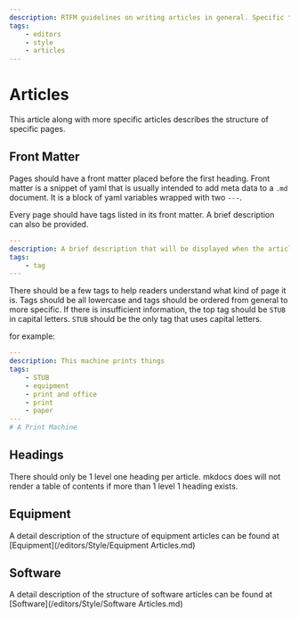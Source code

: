 ```yaml
---
description: RTFM guidelines on writing articles in general. Specific types of articles have their own pages.
tags:
    - editors
    - style
    - articles
---
```

# Articles
This article along with more specific articles describes the structure of specific pages. 

## Front Matter
Pages should have a front matter placed before the first heading.
Front matter is a snippet of yaml that is usually intended to add meta data to a `.md` document.
It is a block of yaml variables wrapped with two `---`.

Every page should have tags listed in its front matter.
A brief description can also be provided.

```yaml
---
description: A brief description that will be displayed when the article is linked to a social media site.
tags:
    - tag
---
```

There should be a few tags to help readers understand what kind of page it is.
Tags should be all lowercase and tags should be ordered from general to more specific.
If there is insufficient information, the top tag should be `STUB` in capital letters.
`STUB` should be the only tag that uses capital letters.

for example:

```yaml
---
description: This machine prints things
tags:
    - STUB
    - equipment
    - print and office
    - print
    - paper
---
# A Print Machine
```

## Headings
There should only be 1 level one heading per article.
mkdocs does will not render a table of contents if more than 1 level 1 heading exists.
 
## Equipment
A detail description of the structure of equipment articles can be found at [Equipment](/editors/Style/Equipment Articles.md)

## Software
A detail description of the structure of software articles can be found at [Software](/editors/Style/Software Articles.md)
